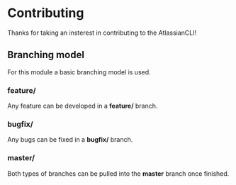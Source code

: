 Contributing
============
Thanks for taking an insterest in contributing to the AtlassianCLI!

Branching model
---------------
For this module a basic branching model is used.
### feature/
Any feature can be developed in a __feature/__ branch.

### bugfix/
Any bugs can be fixed in a __bugfix/__ branch.

### master/
Both types of branches can be pulled into the __master__ branch once finished.